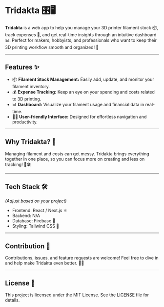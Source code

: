 # Tridakta 🎛️🖥️

**Tridakta** is a web app to help you manage your 3D printer filament stock 📦, track expenses 💸, and get real-time insights through an intuitive dashboard 📊. Perfect for makers, hobbyists, and professionals who want to keep their 3D printing workflow smooth and organized! 🚀

---

## Features ✨

- 📦 **Filament Stock Management:** Easily add, update, and monitor your filament inventory.
- 💰 **Expense Tracking:** Keep an eye on your spending and costs related to 3D printing.
- 📊 **Dashboard:** Visualize your filament usage and financial data in real-time.
- 🧑‍💻 **User-friendly Interface:** Designed for effortless navigation and productivity.

---

## Why Tridakta? 🤔

Managing filament and costs can get messy. Tridakta brings everything together in one place, so you can focus more on creating and less on tracking! 🎨🛠️

---

## Tech Stack 🛠️

*(Adjust based on your project)*

- Frontend: React / Next.js ⚛️
- Backend: N/A
- Database: Firebase 🍃
- Styling: Tailwind CSS 💨    

---

## Contribution 🤝

Contributions, issues, and feature requests are welcome! Feel free to dive in and help make Tridakta even better. 💪✨

---

## License 📄

This project is licensed under the MIT License. See the [LICENSE](LICENSE) file for details.

